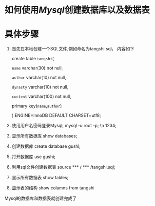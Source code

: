 # 如何使用*Mysql*创建数据库以及数据表

# 具体步骤
1. 首先在本地创建一个SQL文件,例如命名为tangshi.sql， 内容如下

   create table `tangshi`(

     `name` varchar(30) not null,

     `author` varchar(10) not null,

     `dynasty` varchar(10) not null,

     `content` varchar(100) not null,

      primary key(`name`,`author`)

     )  ENGINE=InnoDB DEFAULT CHARSET=utf8;

2. 使用用户名密码登录Mysql, mysql -u root -p; \n 1234;

3. 显示所有数据库 show databases;

4. 创建数据库 create database gushi;

5. 打开数据库 use gushi;

6. 利用sql文件创建数据表 source  *** / *** /tangshi.sql;

7. 显示所有数据表 show tables;

8. 显示表的结构 show columns from tangshi

 Mysql的数据库和数据表就创建完成了

